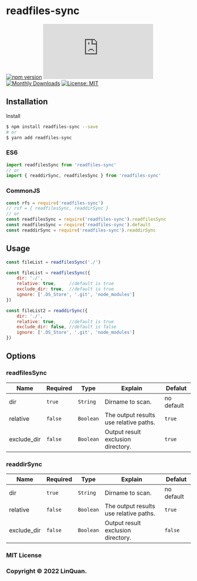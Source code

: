 # readfiles-sync
[![npm version](https://badge.fury.io/js/readfiles-sync.svg)](https://badge.fury.io/js/readfiles-sync)
[![Gzip Size](http://img.badgesize.io/https://unpkg.com/readfiles-sync@latest/dist/readfiles-sync.umd.min.js?compression=gzip&style=flat-square)](https://unpkg.com/readfiles-sync)
[![Monthly Downloads](https://img.shields.io/npm/dm/readfiles-sync.svg)](https://www.npmjs.com/package/readfiles-sync)
[![License: MIT](https://img.shields.io/badge/License-MIT-yellow.svg)](https://opensource.org/licenses/MIT)

## Installation

Install

```sh
$ npm install readfiles-sync --save
# or
$ yarn add readfiles-sync
```

### ES6

```js
import readfilesSync from 'readfiles-sync'
// or
import { readdirSync, readfilesSync } from 'readfiles-sync'

```

### CommonJS

```js
const rfs = require('readfiles-sync')
// rsf = { readfilesSync, readdirSync }
// or
const readfilesSync = require('readfiles-sync').readfilesSync
const readfilesSync = require('readfiles-sync').default
const readdirSync = require('readfiles-sync').readdirSync
```

## Usage

```js
const fileList = readfilesSync('./')

const fileList = readfilesSync({
    dir: './',
    relative: true,     //default is true
    exclude_dir: true,  //default is true
    ignore: ['.DS_Store', '.git', 'node_modules']
})

const fileList2 = readdirSync({
    dir: './',
    relative: true,     //default is true
    exclude_dir: false, //default is false
    ignore: ['.DS_Store', '.git', 'node_modules']
})
```

## Options

### readfilesSync
| Name | Required | Type | Explain | Defalut |
| --- | --- | --- | --- | --- |
| dir | `true` | `String` | Dirname to scan. | no default |
| relative | `false` | `Boolean` | The output results use relative paths. | `true` |
| exclude_dir | `false` | `Boolean` | Output result exclusion directory. | `true` |

### readdirSync
| Name | Required | Type | Explain | Defalut |
| --- | --- | --- | --- | --- |
| dir | `true` | `String` | Dirname to scan. | no default |
| relative | `false` | `Boolean` | The output results use relative paths. | `true` |
| exclude_dir | `false` | `Boolean` | Output result exclusion directory. | `false` |


### MIT License

### Copyright &copy; 2022 LinQuan.
